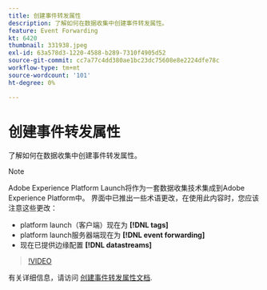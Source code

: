 ```yaml
---
title: 创建事件转发属性
description: 了解如何在数据收集中创建事件转发属性。
feature: Event Forwarding
kt: 6420
thumbnail: 331938.jpeg
exl-id: 63a578d3-1220-4588-b289-7310f4905d52
source-git-commit: cc7a77c4dd380ae1bc23dc75608e8e2224dfe78c
workflow-type: tm+mt
source-wordcount: '101'
ht-degree: 0%

---
```


# 创建事件转发属性

了解如何在数据收集中创建事件转发属性。

>[!NOTE]
>
>Adobe Experience Platform Launch将作为一套数据收集技术集成到Adobe Experience Platform中。 界面中已推出一些术语更改，在使用此内容时，您应该注意这些更改：
>
> * platform launch（客户端）现在为 **[!DNL tags]**
> * platform launch服务器端现在为 **[!DNL event forwarding]**
> * 现在已提供边缘配置 **[!DNL datastreams]**


>[!VIDEO](https://video.tv.adobe.com/v/331938?quality=12&learn=on)

有关详细信息，请访问 [创建事件转发属性文档](https://experienceleague.adobe.com/docs/experience-platform/tags/event-forwarding/getting-started.html#create-an-event-forwarding-property).